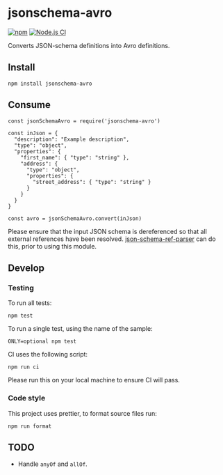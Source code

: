 # jsonschema-avro

[![npm](https://img.shields.io/npm/v/jsonschema-avro.svg)](https://www.npmjs.com/package/jsonschema-avro)
[![Node.js CI](https://github.com/thedumbterminal/jsonschema-avro/actions/workflows/main.yml/badge.svg)](https://github.com/thedumbterminal/jsonschema-avro/actions/workflows/main.yml)

Converts JSON-schema definitions into Avro definitions.

## Install

    npm install jsonschema-avro

## Consume

```
const jsonSchemaAvro = require('jsonschema-avro')

const inJson = {
  "description": "Example description",
  "type": "object",
  "properties": {
    "first_name": { "type": "string" },
    "address": {
      "type": "object",
      "properties": {
        "street_address": { "type": "string" }
      }
    }
  }
}

const avro = jsonSchemaAvro.convert(inJson)
```

Please ensure that the input JSON schema is dereferenced so that all external references have been resolved. [json-schema-ref-parser](https://www.npmjs.com/package/@apidevtools/json-schema-ref-parser) can do this, prior to using this module.

## Develop

### Testing

To run all tests:

    npm test

To run a single test, using the name of the sample:

    ONLY=optional npm test

CI uses the following script:

```
npm run ci
```

Please run this on your local machine to ensure CI will pass.

### Code style

This project uses prettier, to format source files run:

    npm run format

## TODO

- Handle `anyOf` and `allOf`.
